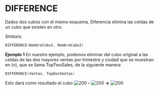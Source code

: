 # DIFFERENCE
 Dados dos cubos con el mismo esquema, Diferencia elimina las celdas de un cubo que existen en otro. 
 
 _Sintaxis_:
 ```c
DIFFERENCE(NombreCubo1, NombreCubo2) 
```
 
 **Ejemplo 1**
 En nuestro ejemplo, podemos eliminar del cubo original a las celdas de las dos mayores ventas por trimestre y ciudad que se muestran en (n), que se llama TopTwoSales, de la siguiente manera 
 ```c
 DIFFERENCE(Ventas, TopDosVentas)
```
  Esto dará como resultado el cubo
![200](https://i.imgur.com/OUZSEUA.png) **-** ![200](https://i.imgur.com/r5wHk8D.png) **->** ![200](https://i.imgur.com/Lg9xzff.png)
